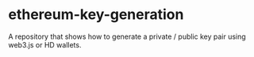 # ethereum-key-generation
A repository that shows how to generate a private / public key pair using web3.js or HD wallets.
